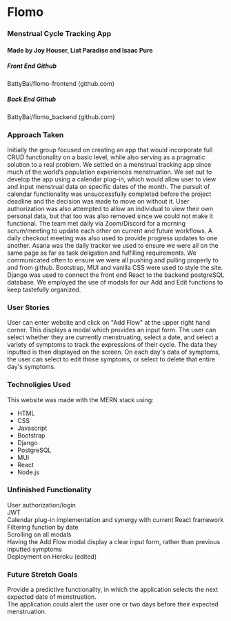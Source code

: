 # Flomo
### Menstrual Cycle Tracking App  

#### Made by Joy Houser, Liat Paradise and Isaac Pure   

##### Front End Github
BattyBai/flomo-frontend (github.com)   

##### Back End Github
BattyBai/flomo_backend (github.com)   

### Approach Taken
Initially the group focused on creating an app that would incorporate full CRUD functionality on  a basic level, while also serving as a pragmatic solution to a real problem. We settled on a menstrual tracking app since much of the world’s population experiences menstruation.
We set out to develop the app using a calendar plug-in, which would allow user to view and input menstrual data on specific dates of the month.  The pursuit of calendar functionality was unsuccessfully completed before the project deadline and the decision was made to move on without it. User authorization was also attempted to allow an individual to view their own personal data, but that too was also removed since we could not make it functional.
The team met daily via Zoom/Discord for a morning scrum/meeting to update each other on current and future workflows. A daily checkout meeting was also used to provide progress updates to one another.
Asana was the daily tracker we used to ensure we were all on the same page as far as task deligation and fulfilling requirements. We communicated often to ensure we were all pushing and pulling properly to and from github.
Bootstrap, MUI and vanilla CSS were used to style the site. Django was used to connect the front end React to the backend postgreSQL database. We employed the use of modals for our Add and Edit functions to keep tastefully organized.   

### User Stories
User can enter website and click on "Add Flow" at the upper right hand corner. This displays a modal which provides an input form. The user can select whether they are currently menstruating, select a date, and select a variety of symptoms to track the expressions of their cycle. The data they inputted is then displayed on the screen. On each day's data of symptoms, the user can select to edit those symptoms, or select to delete that entire day's symptoms.   

### Technoligies Used
This website was made with the MERN stack using:   
* HTML
* CSS
* Javascript
* Bootstrap
* Django
* PostgreSQL
* MUI
* React
* Node.js   

### Unfinished Functionality
User authorization/login   
JWT   
Calendar plug-in implementation and synergy with current React framework   
Filtering function by date   
Scrolling on all modals   
Having the Add Flow modal display a clear input form, rather than previous inputted symptoms   
Deployment on Heroku (edited)   

### Future Stretch Goals 
Provide a predictive functionality, in which the application selects the next expected date of menstruation.   
The application could alert the user one or two days before their expected menstruation.   

